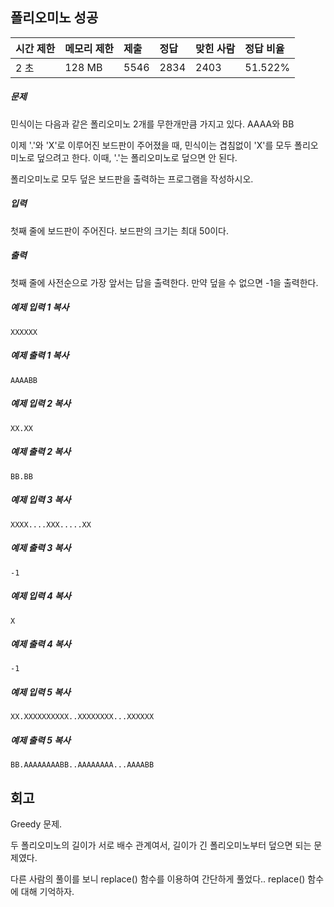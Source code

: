 ## 폴리오미노 성공

| 시간 제한 | 메모리 제한 | 제출 | 정답 | 맞힌 사람 | 정답 비율 |
| :-------- | :---------- | :--- | :--- | :-------- | :-------- |
| 2 초      | 128 MB      | 5546 | 2834 | 2403      | 51.522%   |

##### 문제

민식이는 다음과 같은 폴리오미노 2개를 무한개만큼 가지고 있다. AAAA와 BB

이제 '.'와 'X'로 이루어진 보드판이 주어졌을 때, 민식이는 겹침없이 'X'를 모두 폴리오미노로 덮으려고 한다. 이때, '.'는 폴리오미노로 덮으면 안 된다.

폴리오미노로 모두 덮은 보드판을 출력하는 프로그램을 작성하시오.

##### 입력

첫째 줄에 보드판이 주어진다. 보드판의 크기는 최대 50이다.

##### 출력

첫째 줄에 사전순으로 가장 앞서는 답을 출력한다. 만약 덮을 수 없으면 -1을 출력한다.

##### 예제 입력 1 복사

```
XXXXXX
```

##### 예제 출력 1 복사

```
AAAABB
```

##### 예제 입력 2 복사

```
XX.XX
```

##### 예제 출력 2 복사

```
BB.BB
```

##### 예제 입력 3 복사

```
XXXX....XXX.....XX
```

##### 예제 출력 3 복사

```
-1
```

##### 예제 입력 4 복사

```
X
```

##### 예제 출력 4 복사

```
-1
```

##### 예제 입력 5 복사

```
XX.XXXXXXXXXX..XXXXXXXX...XXXXXX
```

##### 예제 출력 5 복사

```
BB.AAAAAAAABB..AAAAAAAA...AAAABB
```

## 회고

Greedy 문제.

두 폴리오미노의 길이가 서로 배수 관계여서, 길이가 긴 폴리오미노부터 덮으면 되는 문제였다.  

다른 사람의 풀이를 보니 replace() 함수를 이용하여 간단하게 풀었다.. replace() 함수에 대해 기억하자.